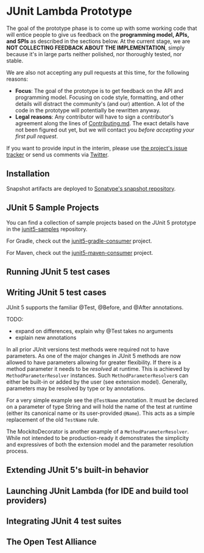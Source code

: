 # JUnit Lambda Prototype

The goal of the prototype phase is to come up with some working code that will entice people to give us feedback on the **programming model, APIs, and SPIs** as described in the sections below. At the current stage, we are **NOT COLLECTING FEEDBACK ABOUT THE IMPLEMENTATION**, simply because it's in large parts neither polished, nor thoroughly tested, nor stable.

We are also not accepting any pull requests at this time, for the following reasons:

- **Focus**: The goal of the prototype is to get feedback on the API and programming model. Focusing on code style, formatting, and other details will distract the community's (and our) attention. A lot of the code in the prototype will potentially be rewritten anyway.
- **Legal reasons**: Any contributor will have to sign a contributor's agreement along the lines of [Contributing.md](https://github.com/junit-team/junit-lambda/blob/master/CONTRIBUTING.md). The exact details have not been figured out yet, but we will contact you *before accepting your first pull request*.

If you want to provide input in the interim, please use [the project's issue tracker](https://github.com/junit-team/junit-lambda/issues) or send us comments via [Twitter](https://twitter.com/junitlambda).

## Installation

Snapshot artifacts are deployed to [Sonatype's snapshot repository](https://oss.sonatype.org/content/repositories/snapshots/).

## JUnit 5 Sample Projects

You can find a collection of sample projects based on the JUnit 5 prototype in the [junit5-samples](https://github.com/junit-team/junit5-samples) repository.

For Gradle, check out the [junit5-gradle-consumer](https://github.com/junit-team/junit5-samples/tree/master/junit5-gradle-consumer) project.

For Maven, check out the [junit5-maven-consumer](https://github.com/junit-team/junit5-samples/tree/master/junit5-maven-consumer) project.

## Running JUnit 5 test cases

## Writing JUnit 5 test cases

JUnit 5 supports the familiar @Test, @Before, and @After annotations.

TODO: 
* expand on differences, explain why @Test takes no arguments 
* explain new annotations


In all prior JUnit versions test methods were required not to have parameters.
As one of the major changes in JUnit 5 methods are now allowed to have parameters allowing for greater flexibility. 
If there is a method parameter it needs to be _resolved_ at runtime. This is achieved by `MethodParameterResolver` instances. Such `MethodParameterResolver`s can either be built-in or added by the user (see extension model).
Generally, parameters may be resolved by type or by annotations. 

For a very simple example see the `@TestName` annotation. It must be declared on a parameter of type String and will hold the name of the test at runtime (either its canonical name or its user-provided `@Name`). 
This acts as a simple replacement of the old `TestName` rule.

The MockitoDecorator is another example of a `MethodParameterResolver`. 
While not intended to be production-ready it demonstrates the simplicity and expressives of both
the extension model and the parameter resolution process.






## Extending JUnit 5's built-in behavior

## Launching JUnit Lambda (for IDE and build tool providers)

## Integrating JUnit 4 test suites

## The Open Test Alliance